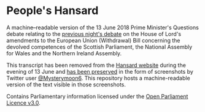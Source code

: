 People's Hansard
========

A machine–readable version of the 13 June 2018 Prime Minister's Questions debate relating to the [previous night's debate](https://bit.ly/2JKjh4n) on the House of Lord's amendments to the European Union (Withdrawal) Bill concerning the devolved competences of the Scottish Parliament, the National Assembly for Wales and the Northern Ireland Assembly.

This transcript has been removed from the [Hansard website](https://hansard.parliament.uk) during the evening of 13 June and [has been preserved](https://twitter.com/Mysterymoon6/status/1006946069220151296) in the form of screenshots by Twitter user [@Mysterymoon6](https://twitter.com/Mysterymoon6). This repository hosts a machine-readable version of the text visible in those screenshots.

Contains Parliamentary information licensed under the [Open Parliament Licence v3.0](https://www.parliament.uk/site-information/copyright-parliament/open-parliament-licence/).
